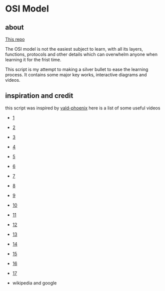 <!-- Author Blake Kwaku Akiti -->
# OSI Model 

## about
<!-- [](git@github.com:logomonicLearning/projectNeo.git) -->
[This repo](https://github.com/logomonicLearning/osi-model)

The OSI model is not the easiest subject to learn, with all its layers, functions, protocols and other details which can overwhelm anyone when learning it for the frist time.

This script is my attempt to making a silver bullet to ease the learning process. It contains some major key works, interactive diagrams and videos.


## inspiration and credit

this script was inspired by [vald-phoenix](https://github.com/vald-phoenix/the-osi-model)
here is a list of some useful videos 

- [1](https://www.youtube.com/embed/h8K49dD52WA)
- [2](https://www.youtube.com/embed/nFnLPGk8WjA)
- [3](https://www.youtube.com/embed/-wzL3jcky-g)
- [4](https://www.youtube.com/embed/AtITX-U2mL4)
- [5](https://www.youtube.com/embed/aPcku3orRmI)
- [6](https://www.youtube.com/embed/DsQcX-7n6fY)
- [7](https://www.youtube.com/embed/fNyd6Vo8Dps)
- [8](https://www.youtube.com/embed/F27PLin3TV0)
- [9](https://www.youtube.com/embed/RDotMcs0Erg)
- [10](https://www.youtube.com/embed/cuR05y_2Gxc)
- [11](https://www.youtube.com/embed/dNInnvmRivI)
- [12](https://www.youtube.com/embed/7_-qWlvQQtY)
- [13](https://www.youtube.com/embed/0b3h7CdJRpQ)
- [14](https://www.youtube.com/embed/hRr20m10NLw)
- [15](https://www.youtube.com/embed/Itwk3BJ4GPY)
- [16](https://www.youtube.com/embed/zbqrNg4C98U)
- [17](https://www.youtube.com/embed/-0thZyLPoBM)

- wikipedia and google


